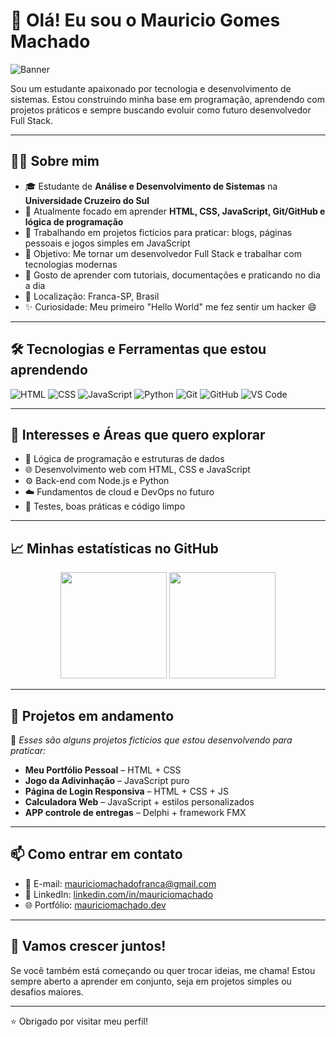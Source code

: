 # 👋 Olá! Eu sou o Mauricio Gomes Machado

![Banner](https://via.placeholder.com/1000x200.png?text=Bem-vindo+ao+meu+GitHub!)

Sou um estudante apaixonado por tecnologia e desenvolvimento de sistemas. Estou construindo minha base em programação, aprendendo com projetos práticos e sempre buscando evoluir como futuro desenvolvedor Full Stack.

---

## 🧑‍🎓 Sobre mim

- 🎓 Estudante de **Análise e Desenvolvimento de Sistemas** na **Universidade Cruzeiro do Sul**
- 🌱 Atualmente focado em aprender **HTML, CSS, JavaScript, Git/GitHub e lógica de programação**
- 🔭 Trabalhando em projetos fictícios para praticar: blogs, páginas pessoais e jogos simples em JavaScript
- 🎯 Objetivo: Me tornar um desenvolvedor Full Stack e trabalhar com tecnologias modernas
- 💬 Gosto de aprender com tutoriais, documentações e praticando no dia a dia
- 📍 Localização: Franca-SP, Brasil
- ✨ Curiosidade: Meu primeiro "Hello World" me fez sentir um hacker 😄

---

## 🛠️ Tecnologias e Ferramentas que estou aprendendo

![HTML](https://img.shields.io/badge/-HTML5-E34F26?style=flat-square&logo=html5&logoColor=ffffff)
![CSS](https://img.shields.io/badge/-CSS3-1572B6?style=flat-square&logo=css3)
![JavaScript](https://img.shields.io/badge/-JavaScript-F7DF1E?style=flat-square&logo=javascript&logoColor=000)
![Python](https://img.shields.io/badge/-Python-3776AB?style=flat-square&logo=python&logoColor=ffffff)
![Git](https://img.shields.io/badge/-Git-F05032?style=flat-square&logo=git&logoColor=ffffff)
![GitHub](https://img.shields.io/badge/-GitHub-181717?style=flat-square&logo=github)
![VS Code](https://img.shields.io/badge/-VS%20Code-007ACC?style=flat-square&logo=visual-studio-code)

---

## 📌 Interesses e Áreas que quero explorar

- 🧠 Lógica de programação e estruturas de dados
- 🌐 Desenvolvimento web com HTML, CSS e JavaScript
- ⚙️ Back-end com Node.js e Python
- ☁️ Fundamentos de cloud e DevOps no futuro
- 🧪 Testes, boas práticas e código limpo

---

## 📈 Minhas estatísticas no GitHub

<div align="center">
  <img height="170em" src="https://github-readme-stats.vercel.app/api?username=mauriciomachado&show_icons=true&theme=dracula&hide_border=true" />
  <img height="170em" src="https://github-readme-stats.vercel.app/api/top-langs/?username=mauriciomachado&layout=compact&theme=dracula&hide_border=true" />
</div>

---

## 🧰 Projetos em andamento

🔨 *Esses são alguns projetos fictícios que estou desenvolvendo para praticar:*

- **Meu Portfólio Pessoal** – HTML + CSS  
- **Jogo da Adivinhação** – JavaScript puro  
- **Página de Login Responsiva** – HTML + CSS + JS  
- **Calculadora Web** – JavaScript + estilos personalizados
- **APP controle de entregas** – Delphi + framework FMX  

---

## 📫 Como entrar em contato

- 📧 E-mail: mauriciomachadofranca@gmail.com  
- 💼 LinkedIn: [linkedin.com/in/mauriciomachado](https://linkedin.com/in/mauriciomachado)
- 🌐 Portfólio: [mauriciomachado.dev](https://mauriciomachado.dev)

---

## 🤝 Vamos crescer juntos!

Se você também está começando ou quer trocar ideias, me chama! Estou sempre aberto a aprender em conjunto, seja em projetos simples ou desafios maiores.

---

⭐ Obrigado por visitar meu perfil!
